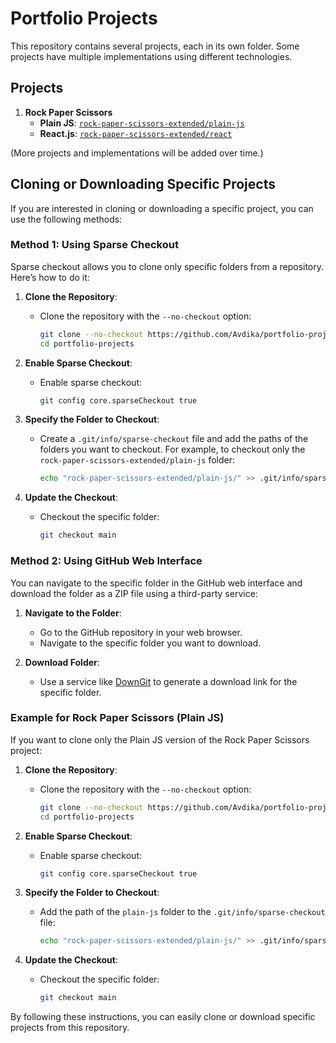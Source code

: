 # Portfolio Projects

This repository contains several projects, each in its own folder. Some projects have multiple implementations using different technologies.

## Projects

1. **Rock Paper Scissors**
   - **Plain JS**: [`rock-paper-scissors-extended/plain-js`](./rock-paper-scissors-extended/plain-js)
   - **React.js**: [`rock-paper-scissors-extended/react`](./rock-paper-scissors-extended/react)

(More projects and implementations will be added over time.)

## Cloning or Downloading Specific Projects

If you are interested in cloning or downloading a specific project, you can use the following methods:

### Method 1: Using Sparse Checkout

Sparse checkout allows you to clone only specific folders from a repository. Here’s how to do it:

1. **Clone the Repository**:

   - Clone the repository with the `--no-checkout` option:

     ```sh
     git clone --no-checkout https://github.com/Avdika/portfolio-projects.git
     cd portfolio-projects
     ```

2. **Enable Sparse Checkout**:

   - Enable sparse checkout:

     ```sh
     git config core.sparseCheckout true
     ```

3. **Specify the Folder to Checkout**:

   - Create a `.git/info/sparse-checkout` file and add the paths of the folders you want to checkout.
     For example, to checkout only the `rock-paper-scissors-extended/plain-js` folder:

     ```sh
     echo "rock-paper-scissors-extended/plain-js/" >> .git/info/sparse-checkout
     ```

4. **Update the Checkout**:

   - Checkout the specific folder:

     ```sh
     git checkout main
     ```

### Method 2: Using GitHub Web Interface

You can navigate to the specific folder in the GitHub web interface and download the folder as a ZIP file using a third-party service:

1. **Navigate to the Folder**:

   - Go to the GitHub repository in your web browser.
   - Navigate to the specific folder you want to download.

2. **Download Folder**:
   - Use a service like [DownGit](https://minhaskamal.github.io/DownGit/) to generate a download link for the specific folder.

### Example for Rock Paper Scissors (Plain JS)

If you want to clone only the Plain JS version of the Rock Paper Scissors project:

1. **Clone the Repository**:

   - Clone the repository with the `--no-checkout` option:

     ```sh
     git clone --no-checkout https://github.com/Avdika/portfolio-projects.git
     cd portfolio-projects
     ```

2. **Enable Sparse Checkout**:

   - Enable sparse checkout:

     ```sh
     git config core.sparseCheckout true
     ```

3. **Specify the Folder to Checkout**:

   - Add the path of the `plain-js` folder to the `.git/info/sparse-checkout` file:

     ```sh
     echo "rock-paper-scissors-extended/plain-js/" >> .git/info/sparse-checkout
     ```

4. **Update the Checkout**:

   - Checkout the specific folder:

     ```sh
     git checkout main
     ```

By following these instructions, you can easily clone or download specific projects from this repository.
